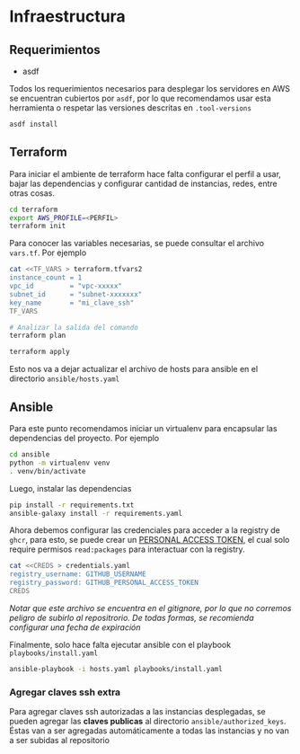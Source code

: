 # Infraestructura

## Requerimientos

- asdf

Todos los requerimientos necesarios para desplegar los servidores en AWS se encuentran cubiertos por `asdf`, por lo que recomendamos usar esta herramienta o respetar las versiones descritas en `.tool-versions`

```bash
asdf install
```

## Terraform

Para iniciar el ambiente de terraform hace falta configurar el perfil a usar, bajar las dependencias y configurar cantidad de instancias, redes, entre otras cosas.

```bash
cd terraform
export AWS_PROFILE=<PERFIL>
terraform init
```

Para conocer las variables necesarias, se puede consultar el archivo `vars.tf`. Por ejemplo

```bash
cat <<TF_VARS > terraform.tfvars2
instance_count = 1
vpc_id         = "vpc-xxxxx"
subnet_id      = "subnet-xxxxxxx"
key_name       = "mi_clave_ssh"
TF_VARS

# Analizar la salida del comando
terraform plan

terraform apply
```

Esto nos va a dejar actualizar el archivo de hosts para ansible en el directorio `ansible/hosts.yaml`

## Ansible

Para este punto recomendamos iniciar un virtualenv para encapsular las dependencias del proyecto. Por ejemplo

```bash
cd ansible
python -m virtualenv venv
. venv/bin/activate
```

Luego, instalar las dependencias

```bash
pip install -r requirements.txt
ansible-galaxy install -r requirements.yaml
```

Ahora debemos configurar las credenciales para acceder a la registry de `ghcr`, para esto, se puede crear un [PERSONAL ACCESS TOKEN](https://docs.github.com/en/authentication/keeping-your-account-and-data-secure/creating-a-personal-access-token), el cual solo require permisos `read:packages` para interactuar con la registry.

```bash
cat <<CREDS > credentials.yaml
registry_username: GITHUB_USERNAME
registry_password: GITHUB_PERSONAL_ACCESS_TOKEN
CREDS
```

_Notar que este archivo se encuentra en el gitignore, por lo que no corremos peligro de subirlo al repositrorio. De todas formas, se recomienda configurar una fecha de expiración_

Finalmente, solo hace falta ejecutar ansible con el playbook `playbooks/install.yaml`

```bash
ansible-playbook -i hosts.yaml playbooks/install.yaml
```

### Agregar claves ssh extra

Para agregar claves ssh autorizadas a las instancias desplegadas, se pueden agregar las **claves publicas** al directorio `ansible/authorized_keys`. Éstas van a ser agregadas automáticamente a todas las instancias y no van a ser subidas al repositorio
